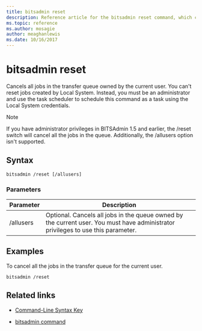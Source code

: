 ```yaml
---
title: bitsadmin reset
description: Reference article for the bitsadmin reset command, which cancels all jobs in the transfer queue owned by the current user.
ms.topic: reference
ms.author: mosagie
author: meaghanlewis
ms.date: 10/16/2017
---
```


# bitsadmin reset

Cancels all jobs in the transfer queue owned by the current user. You can't reset jobs created by Local System. Instead, you must be an administrator and use the task scheduler to schedule this command as a task using the Local System credentials.

> [!NOTE]
> If you have administrator privileges in BITSAdmin 1.5 and earlier, the /reset switch will cancel all the jobs in the queue. Additionally, the /allusers option isn't supported.

## Syntax

```
bitsadmin /reset [/allusers]
```

### Parameters

| Parameter | Description |
| -------------- | -------------- |
| /allusers | Optional. Cancels all jobs in the queue owned by the current user. You must have administrator privileges to use this parameter. |

## Examples

To cancel all the jobs in the transfer queue for the current user.

```
bitsadmin /reset
```

## Related links

- [Command-Line Syntax Key](command-line-syntax-key.md)

- [bitsadmin command](bitsadmin.md)
